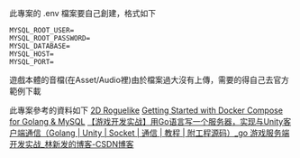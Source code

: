 此專案的 .env 檔案要自己創建，格式如下

```
MYSQL_ROOT_USER=
MYSQL_ROOT_PASSWORD=
MYSQL_DATABASE=
MYSQL_HOST=
MYSQL_PORT=
```

遊戲本體的音檔(在Asset/Audio裡)由於檔案過大沒有上傳，需要的得自己去官方範例下載

此專案參考的資料如下
[2D Roguelike](https://assetstore.unity.com/packages/templates/tutorials/2d-roguelike-29825)
[Getting Started with Docker Compose for Golang & MySQL](https://youtu.be/ioa02xkqRII?t=892)
[【游戏开发实战】用Go语言写一个服务器，实现与Unity客户端通信（Golang | Unity | Socket | 通信 | 教程 | 附工程源码）_go 游戏服务端开发实战_林新发的博客-CSDN博客](https://blog.csdn.net/linxinfa/article/details/121028539)